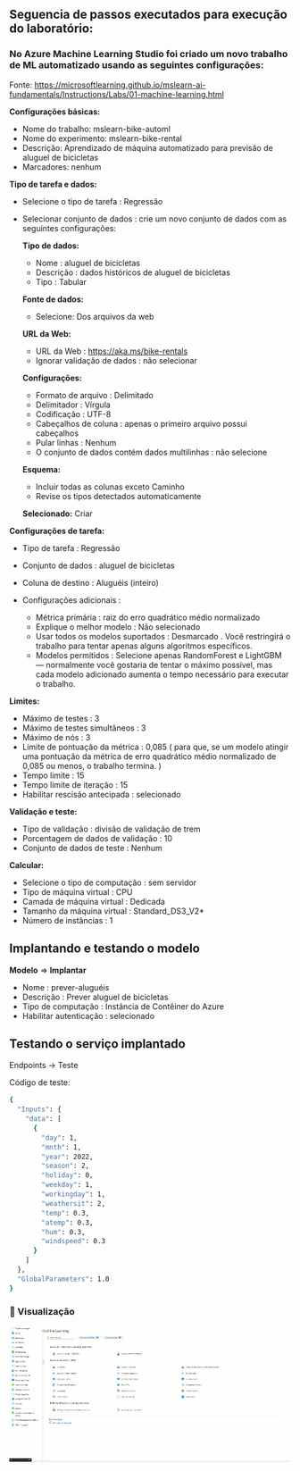 
## Seguencia de passos executados para execução do laboratório: 

### No Azure Machine Learning Studio foi criado um novo trabalho de ML automatizado usando as seguintes configurações:
Fonte: https://microsoftlearning.github.io/mslearn-ai-fundamentals/Instructions/Labs/01-machine-learning.html

**Configurações básicas:**
* Nome do trabalho: mslearn-bike-automl
* Nome do experimento: mslearn-bike-rental
* Descrição: Aprendizado de máquina automatizado para previsão de aluguel de bicicletas
* Marcadores: nenhum

**Tipo de tarefa e dados:**

* Selecione o tipo de tarefa : Regressão
* Selecionar conjunto de dados : crie um novo conjunto de dados com as seguintes configurações:

    **Tipo de dados:**
    * Nome : aluguel de bicicletas
    * Descrição : dados históricos de aluguel de bicicletas
    * Tipo : Tabular

    **Fonte de dados:**
    * Selecione: Dos arquivos da web

    **URL da Web:**
    * URL da Web : https://aka.ms/bike-rentals
    * Ignorar validação de dados : não selecionar

    **Configurações:**
    * Formato de arquivo : Delimitado
    * Delimitador : Vírgula
    * Codificação : UTF-8
    * Cabeçalhos de coluna : apenas o primeiro arquivo possui cabeçalhos
    * Pular linhas : Nenhum
    * O conjunto de dados contém dados multilinhas : não selecione

    **Esquema:**
    * Incluir todas as colunas exceto Caminho
    * Revise os tipos detectados automaticamente

    **Selecionado:** Criar

**Configurações de tarefa:**

* Tipo de tarefa : Regressão
* Conjunto de dados : aluguel de bicicletas
* Coluna de destino : Aluguéis (inteiro)
* Configurações adicionais :

    * Métrica primária : raiz do erro quadrático médio normalizado
    * Explique o melhor modelo : Não selecionado
    * Usar todos os modelos suportados : Desmarcado . Você restringirá o trabalho para tentar apenas alguns algoritmos específicos.
    * Modelos permitidos : Selecione apenas RandomForest e LightGBM — normalmente você gostaria de tentar o máximo possível, mas cada modelo adicionado aumenta o tempo necessário para executar o trabalho.

**Limites:** 
* Máximo de testes : 3
* Máximo de testes simultâneos : 3
* Máximo de nós : 3
* Limite de pontuação da métrica : 0,085 ( para que, se um modelo atingir uma pontuação da métrica de erro quadrático médio normalizado de 0,085 ou menos, o trabalho termina. )
* Tempo limite : 15
* Tempo limite de iteração : 15
* Habilitar rescisão antecipada : selecionado

**Validação e teste:**
* Tipo de validação : divisão de validação de trem
* Porcentagem de dados de validação : 10
* Conjunto de dados de teste : Nenhum

**Calcular:**
* Selecione o tipo de computação : sem servidor
* Tipo de máquina virtual : CPU
* Camada de máquina virtual : Dedicada
* Tamanho da máquina virtual : Standard_DS3_V2*
* Número de instâncias : 1

## Implantando e testando o modelo

**Modelo** => **Implantar**
* Nome : prever-aluguéis
* Descrição : Prever aluguel de bicicletas
* Tipo de computação : Instância de Contêiner do Azure
* Habilitar autenticação : selecionado

## Testando o serviço implantado

Endpoints -> Teste 

Código de teste:

 ```bash
 {
   "Inputs": { 
     "data": [
       {
         "day": 1,
         "mnth": 1,   
         "year": 2022,
         "season": 2,
         "holiday": 0,
         "weekday": 1,
         "workingday": 1,
         "weathersit": 2, 
         "temp": 0.3, 
         "atemp": 0.3,
         "hum": 0.3,
         "windspeed": 0.3 
       }
     ]    
   },   
   "GlobalParameters": 1.0
 }
```

### 📌 Visualização

<img src="img/Machine_Learning_Azure.gif" width="600">

</br>
